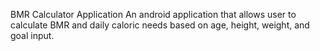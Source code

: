 BMR Calculator Application
An android application that allows user to calculate BMR and daily caloric needs based on age, height, weight, and goal input.


